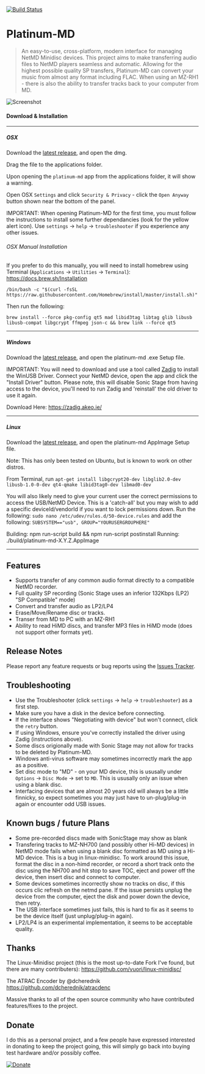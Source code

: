 [![Build Status](https://travis-ci.org/gavinbenda/platinum-md.svg?branch=master)](https://travis-ci.org/gavinbenda/platinum-md)

# Platinum-MD

> An easy-to-use, cross-platform, modern interface for managing NetMD Minidisc devices.
> This project aims to make transferring audio files to NetMD players seamless and automatic.
> Allowing for the highest possible quality SP transfers, Platinum-MD can convert your music from almost any format including FLAC.
> When using an MZ-RH1 - there is also the ability to transfer tracks back to your computer from MD.

![Screenshot](https://i.imgur.com/ZGFvO9p.png)


#### Download & Installation

---

##### OSX

Download the [latest release](https://github.com/gavinbenda/platinum-md/releases/download/v1.1.0/platinum-md-1.1.0.dmg), and open the dmg.

Drag the file to the applications folder.

Upon opening the `platinum-md` app from the applications folder, it will show a warning.

Open OSX `Settings` and click `Security & Privacy` - click the `Open Anyway` button shown near the bottom of the panel.

IMPORTANT: When opening Platinum-MD for the first time, you must follow the instructions to install some further dependancies (look for the yellow alert icon).
Use `settings` -> `help` -> `troubleshooter` if you experience any other issues.

###### OSX Manual Installation

If you prefer to do this manually, you will need to install homebrew using Terminal (`Applications` -> `Utilities` -> `Terminal`): https://docs.brew.sh/Installation

`/bin/bash -c "$(curl -fsSL https://raw.githubusercontent.com/Homebrew/install/master/install.sh)"`

Then run the following:

`brew install --force pkg-config qt5 mad libid3tag libtag glib libusb libusb-compat libgcrypt ffmpeg json-c && brew link --force qt5`

---

##### Windows

Download the [latest release](https://github.com/gavinbenda/platinum-md/releases/download/v1.2.0/platinum-md.Setup.1.2.0.exe), and open the platinum-md .exe Setup file.

IMPORTANT: You will need to download and use a tool called [Zadig](https://zadig.akeo.ie/) to install the WinUSB Driver.
Connect your NetMD device, open the app and click the "Install Driver" button.
Please note, this will disable Sonic Stage from having access to the device, you'll need to run Zadig and 'reinstall' the old driver to use it again.

Download Here: https://zadig.akeo.ie/

---

##### Linux

Download the [latest release](https://github.com/gavinbenda/platinum-md/releases/download/v0.7.0-alpha/platinum-md-0.7.0.AppImage), and open the platinum-md AppImage Setup file.

Note: This has only been tested on Ubuntu, but is known to work on other distros.

From Terminal, run `apt-get install libgcrypt20-dev libglib2.0-dev libusb-1.0-0-dev qt4-qmake libid3tag0-dev libmad0-dev`

You will also likely need to give your current user the correct permissions to access the USB/NetMD Device.
This is a 'catch-all' but you may wish to add a specific deviceId/vendorId if you want to lock permissions down.
Run the following: `sudo nano /etc/udev/rules.d/50-device.rules` and add the following: `SUBSYSTEM=="usb", GROUP="YOURUSERGROUPHERE"`

Building: npm run-script build && npm run-script postinstall
Running: ./build/platinum-md-X.Y.Z.AppImage

---


## Features

* Supports transfer of any common audio format directly to a compatible NetMD recorder.
* Full quality SP recording (Sonic Stage uses an inferior 132Kbps (LP2) "SP Compatible" mode)
* Convert and transfer audio as LP2/LP4
* Erase/Move/Rename disc or tracks.
* Transer from MD to PC with an MZ-RH1
* Ability to read HiMD discs, and transfer MP3 files in HiMD mode (does not support other formats yet).


## Release Notes

Please report any feature requests or bug reports using the [Issues Tracker](https://github.com/gavinbenda/platinum-md/issues).


## Troubleshooting

* Use the Troubleshooter (click `settings` -> `help` -> `troubleshooter`) as a first step.
* Make sure you have a disk in the device before connecting.
* If the interface shows "Negotiating with device" but won't connect, click the `retry` button.
* If using Windows, ensure you've correctly installed the driver using Zadig (instructions above).
* Some discs origionally made with Sonic Stage may not allow for tracks to be deleted by Platinum-MD.
* Windows anti-virus software may sometimes incorrectly mark the app as a positive.
* Set disc mode to "MD" - on your MD device, this is ususally under `Options` -> `Disc Mode` -> set to `MD`. This is ususally only an issue when using a blank disc.
* Interfacing devices that are almost 20 years old will always be a little finnicky, so expect sometimes you may just have to un-plug/plug-in again or encounter odd USB issues.


## Known bugs / future Plans

* Some pre-recorded discs made with SonicStage may show as blank
* Transfering tracks to MZ-NH700 (and possibly other Hi-MD devices) in NetMD mode fails when using a blank disc formatted as MD using a Hi-MD device. This is a bug in linux-minidisc. To work around this issue, format the disc in a non-himd recorder, or record a short track onto the disc using the NH700 and hit stop to save TOC, eject and power off the device, then insert disc and connect to computer.
* Some devices sometimes incorrectly show no tracks on disc, if this occurs clic refresh on the netmd pane. If the issue persists unplug the device from the computer, eject the disk and power down the device, then retry.
* The USB interface sometimes just fails, this is hard to fix as it seems to be the device itself (just unplug/plug-in again).
* LP2/LP4 is an experimental implementation, it seems to be acceptable quality.


## Thanks

The Linux-Minidisc project (this is the most up-to-date Fork I've found, but there are many contributers):
<https://github.com/vuori/linux-minidisc/>

The ATRAC Encoder by @dcherednik
<https://github.com/dcherednik/atracdenc>

Massive thanks to all of the open source community who have contributed features/fixes to the project.


## Donate

I do this as a personal project, and a few people have expressed interested in donating to keep the project going, this will simply go back into buying test hardware and/or possibly coffee.

[![Donate](https://img.shields.io/badge/Donate-PayPal-green.svg)](https://www.paypal.com/cgi-bin/webscr?cmd=_s-xclick&hosted_button_id=XVS44CZYFPCJJ)
